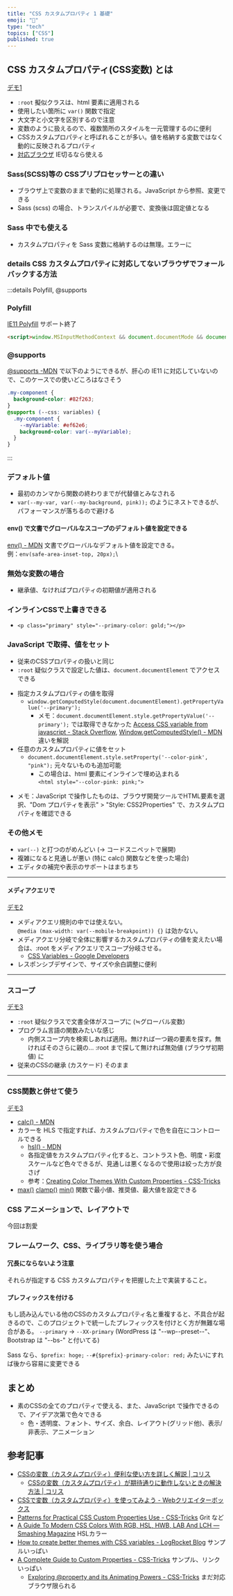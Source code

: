 ```yaml
---
title: "CSS カスタムプロパティ 1 基礎"
emoji: "🐸"
type: "tech"
topics: ["CSS"]
published: true
---
```



## CSS カスタムプロパティ(CSS変数) とは

[デモ1](https://jsfiddle.net/takna/c32uhkrg/)

* `:root` 擬似クラスは、html 要素に適用される
* 使用したい箇所に `var()` 関数で指定
* 大文字と小文字を区別するので注意
* 変数のように扱えるので、複数箇所のスタイルを一元管理するのに便利
* CSSカスタムプロパティと呼ばれることが多い。値を格納する変数ではなく動的に反映されるプロパティ
* [対応ブラウザ](https://caniuse.com/css-variables) IE切るなら使える

### Sass(SCSS)等の CSSプリプロセッサーとの違い

* ブラウザ上で変数のままで動的に処理される。JavaScript から参照、変更できる
* Sass (scss) の場合、トランスパイルが必要で、変換後は固定値となる

### Sass 中でも使える

* カスタムプロパティを Sass 変数に格納するのは無理。エラーに

### details CSS カスタムプロパティに対応してないブラウザでフォールバックする方法

:::details Polyfill, @supports
### Polyfill

[IE11 Polyfill](https://github.com/nuxodin/ie11CustomProperties) サポート終了

```html
<script>window.MSInputMethodContext && document.documentMode && document.write('<script src="https://cdn.jsdelivr.net/gh/nuxodin/ie11CustomProperties@4.1.0/ie11CustomProperties.min.js"><\/script>');</script>
```

### @supports

[@supports -MDN](https://developer.mozilla.org/ja/docs/Web/CSS/@supports) で以下のようにできるが、肝心の IE11 に対応していないので、このケースでの使いどころはなさそう

```scss
.my-component {
  background-color: #82f263;
}
@supports (--css: variables) {
  .my-component {
    --myVariable: #ef62e6;
    background-color: var(--myVariable);
  }
}
```
:::

### デフォルト値

* 最初のカンマから関数の終わりまでが代替値とみなされる
* `var(--my-var, var(--my-background, pink));` のようにネストできるが、パフォーマンスが落ちるので避ける

#### env() で文書でグローバルなスコープのデフォルト値を設定できる

[env() - MDN](https://developer.mozilla.org/ja/docs/Web/CSS/env()) 文書でグローバルなデフォルト値を設定できる。\
例：`env(safe-area-inset-top, 20px);`\

### 無効な変数の場合

* 継承値、なければプロパティの初期値が適用される

### インラインCSSで上書きできる

* `<p class="primary" style="--primary-color: gold;"></p>`

### JavaScript で取得、値をセット

* 従来のCSSプロパティの扱いと同じ
* `:root` 疑似クラスで設定した値は、`document.documentElement` でアクセスできる
- 指定カスタムプロパティの値を取得
    * `window.getComputedStyle(document.documentElement).getPropertyValue('--primary');`
        - メモ：`document.documentElement.style.getPropertyValue('--primary');` では取得できなかった [Access CSS variable from javascript - Stack Overflow](https://stackoverflow.com/questions/41725725/access-css-variable-from-javascript), [Window.getComputedStyle() - MDN](https://developer.mozilla.org/ja/docs/Web/API/Window/getComputedStyle) 違いを解説
- 任意のカスタムプロパティに値をセット
    * `document.documentElement.style.setProperty('--color-pink', "pink");` 元々ないものも追加可能
      - この場合は、html 要素にインラインで埋め込まれる  
        `<html style="--color-pink: pink;">`
* メモ：JavaScript で操作したものは、ブラウザ開発ツールでHTML要素を選択、"Dom プロパティを表示" > "Style: CSS2Properties" で、カスタムプロパティを確認できる

### その他メモ

* `var(--)` と打つのがめんどい (→ コードスニペットで展開)
* 複雑になると見通しが悪い (特に calc() 関数などを使った場合)  
* エディタの補完や表示のサポートはまちまち

[//]: # (* phpstorm &#40;intellij 系&#41; なら、var&#40;--primary&#41; で色チップが表示)

[//]: # (* VSCode [CSS Custom Properties - Visual Studio Marketplace]&#40;https://marketplace.visualstudio.com/items?itemName=Tock.vscode-css-custom-properties&#41;)

---

#### メディアクエリで

[デモ2](https://jsfiddle.net/takna/yq9hwz30/)

* メディアクエリ規則の中では使えない。    
  `@media (max-width: var(--mobile-breakpoint)) {}` は効かない。
* メディアクエリ分岐で全体に影響するカスタムプロパティの値を変えたい場合は、:root をメディアクエリでスコープ分岐させる。
    - [CSS Variables - Google Developers](https://developers.google.com/web/updates/2016/02/css-variables-why-should-you-care)
* レスポンシブデザインで、サイズや余白調整に便利

---

### スコープ

[デモ3](https://jsfiddle.net/takna/40yngfkb/)

* `:root` 疑似クラスで文書全体がスコープに (≒グローバル変数)
* プログラム言語の関数みたいな感じ
  - 内側スコープ内を検索しあれば適用。無ければ一つ親の要素を探す。無ければそのさらに親の… :root まで探して無ければ無効値 (ブラウザ初期値) に
* 従来のCSSの継承 (カスケード) そのまま

---

### CSS関数と併せて使う 

[デモ3](https://jsfiddle.net/takna/tj74suzd/)

* [calc() - MDN](https://developer.mozilla.org/ja/docs/Web/CSS/calc())
* カラーを HLS で指定すれば、カスタムプロパティで色を自在にコントロールできる
    - [hsl() - MDN](https://developer.mozilla.org/en-US/docs/Web/CSS/color_value/hsl())
    - 各指定値をカスタムプロパティ化すると、コントラスト色、明度・彩度スケールなど色々できるが、見通しは悪くなるので使用は絞った方が良さげ
    - 参考：[Creating Color Themes With Custom Properties - CSS-Tricks](https://css-tricks.com/creating-color-themes-with-custom-properties-hsl-and-a-little-calc/)
* [max()](https://developer.mozilla.org/ja/docs/Web/CSS/max()) [clamp()](https://developer.mozilla.org/ja/docs/Web/CSS/clamp()) [min()](https://developer.mozilla.org/ja/docs/Web/CSS/min()) 関数で最小値、推奨値、最大値を設定できる


### CSS アニメーションで、レイアウトで

今回は割愛


### フレームワーク、CSS、ライブラリ等を使う場合

#### 冗長にならないよう注意

それらが指定する CSS カスタムプロパティを把握した上で実装すること。

#### プレフィックスを付ける

もし読み込んでいる他のCSSのカスタムプロパティ名と重複すると、不具合が起きるので、このプロジェクトで統一したプレフィックスを付けとく方が無難な場合がある。
`--primary` → `--XX-primary`
(WordPress は "--wp--preset--"、Bootstrap は "--bs-" と付いてる)

Sass なら、`$prefix: hoge;` `--#{$prefix}-primary-color: red;` みたいにすれば後から容易に変更できる

## まとめ

* 素のCSSの全てのプロパティで使える、また、JavaScript で操作できるので、アイデア次第で色々できる
    - 色・透明度、フォント、サイズ、余白、レイアウト(グリッド他)、表示/非表示、アニメーション

## 参考記事

* [CSSの変数（カスタムプロパティ）便利な使い方を詳しく解説 | コリス](https://coliss.com/articles/build-websites/operation/css/css-variables.html)
    - [CSSの変数（カスタムプロパティ）が期待通りに動作しないときの解決方法 | コリス](https://coliss.com/articles/build-websites/operation/css/solution-when-custom-properties-do-not-work.html)
* [CSSで変数（カスタムプロパティ）を使ってみよう - Webクリエイターボックス](https://www.webcreatorbox.com/tech/css-variables)
* [Patterns for Practical CSS Custom Properties Use - CSS-Tricks](https://css-tricks.com/patterns-for-practical-css-custom-properties-use/) Grit など
* [A Guide To Modern CSS Colors With RGB, HSL, HWB, LAB And LCH — Smashing Magazine](https://www.smashingmagazine.com/2021/11/guide-modern-css-colors/) HSLカラー
* [How to create better themes with CSS variables - LogRocket Blog](https://blog.logrocket.com/how-to-create-better-themes-with-css-variables-5a3744105c74/) サンプルいっぱい
* [A Complete Guide to Custom Properties - CSS-Tricks](https://css-tricks.com/a-complete-guide-to-custom-properties/) サンプル、リンクいっぱい
  - [Exploring @property and its Animating Powers - CSS-Tricks](https://css-tricks.com/exploring-property-and-its-animating-powers/) まだ対応ブラウザ限られる